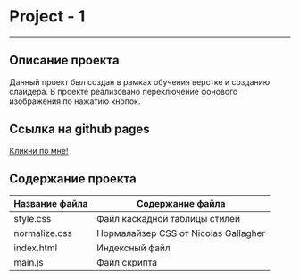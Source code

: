 # Project - 1
***
## Описание проекта
Данный проект был создан в рамках обучения верстке и созданию слайдера. В проекте реализовано переключение фонового изображения по нажатию кнопок.
## Ссылка на github pages
[Кликни по мне!](https://walkingfrozenfish.github.io/123/)

## Содержание проекта
Название файла  | Содержание файла
----------------|----------------------
style.css       | Файл каскадной таблицы стилей
normalize.css   | Нормалайзер CSS от Nicolas Gallagher
index.html      | Индексный файл
main.js         | Файл скрипта
